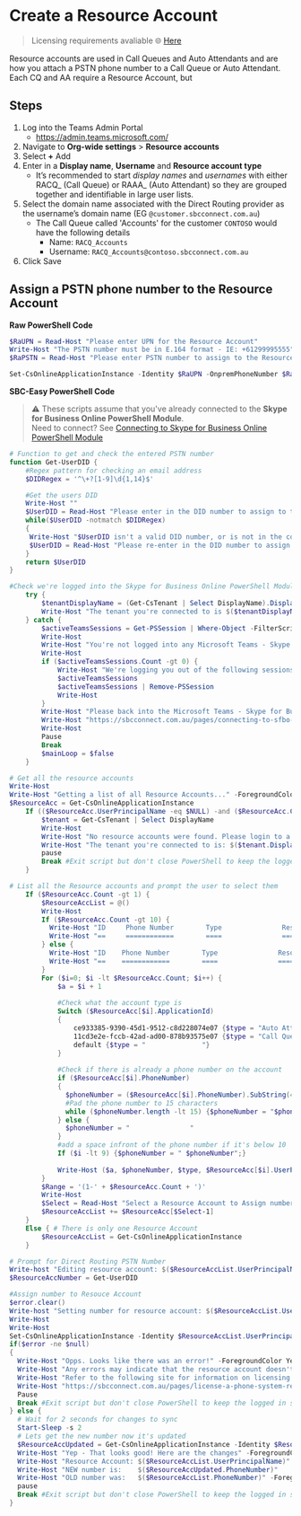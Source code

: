 # Create a Resource Account
> Licensing requirements avaliable 🌐 [Here](License-Requirements.md#auto-attendants-and-call-queues)

Resource accounts are used in Call Queues and Auto Attendants and are how you attach a PSTN phone number to a Call Queue or Auto Attendant.
Each CQ and AA require a Resource Account, but 

## Steps
1. Log into the Teams Admin Portal 
   - https://admin.teams.microsoft.com/ 
1. Navigate to **Org-wide settings** > **Resource accounts** 
1. Select **+** Add 
1. Enter in a **Display name**, **Username** and **Resource account type** 
   - It’s recommended to start *display names* and *usernames* with either RACQ_ (Call Queue) or RAAA_ (Auto Attendant) so they are grouped together and identifiable in large user lists. 
1. Select the domain name associated with the Direct Routing provider as the username’s domain name (EG `@customer.sbcconnect.com.au`)
   - The Call Queue called 'Accounts' for the customer `CONTOSO` would have the following details
     - Name: `RACQ_Accounts`
     - Username: `RACQ_Accounts@contoso.sbcconnect.com.au`
1. Click Save 



## Assign a PSTN phone number to the Resource Account
<i class="fas fa-terminal"></i> **Raw PowerShell Code**
````PowerShell
$RaUPN = Read-Host "Please enter UPN for the Resource Account"
Write-Host "The PSTN number must be in E.164 format - IE: +61299995555" -BackgroundColor Yellow -ForegroundColor Black
$RaPSTN = Read-Host "Please enter PSTN number to assign to the Resource Account"

Set-CsOnlineApplicationInstance -Identity $RaUPN -OnpremPhoneNumber $RaPSTN
`````

<i class="fas fa-keyboard"></i> **SBC-Easy PowerShell Code**
> ⚠ These scripts assume that you've already connected to the **Skype for Business Online PowerShell Module**.\
Need to connect? See [Connecting to Skype for Business Online PowerShell Module](connecting-to-sfbo-ps-module.md)

````PowerShell
# Function to get and check the entered PSTN number
function Get-UserDID {
    #Regex pattern for checking an email address
    $DIDRegex = '^\+?[1-9]\d{1,14}$'

    #Get the users DID
    Write-Host ""
    $UserDID = Read-Host "Please enter in the DID number to assign to the resource account"
    while($UserDID -notmatch $DIDRegex)
    {
     Write-Host "$UserDID isn't a valid DID number, or is not in the correct format. A DID must be in E.164 Format. IE: +61299995555" -ForegroundColor Yellow
     $UserDID = Read-Host "Please re-enter in the DID number to assign to the resource account"
    }
    return $UserDID
}

#Check we're logged into the Skype for Business Online PowerShell Module
    try {
        $tenantDisplayName = (Get-CsTenant | Select DisplayName).DisplayName
        Write-Host "The tenant you're connected to is $($tenantDisplayName)" -ForegroundColor Green
    } catch {
        $activeTeamsSessions = Get-PSSession | Where-Object -FilterScript {$_.Name -like 'SfBPowerShellSessionViaTeamsModule*'}
        Write-Host
        Write-Host "You're not logged into any Microsoft Teams - Skype for Business Online powershell modules" -ForegroundColor Yellow
        Write-Host
        if ($activeTeamsSessions.Count -gt 0) {
            Write-Host "We're logging you out of the following sessions:"
            $activeTeamsSessions
            $activeTeamsSessions | Remove-PSSession
            Write-Host 
        }
        Write-Host "Please back into the Microsoft Teams - Skype for Business Online powershell module using the full script on the SBC Connect website"
        Write-Host "https://sbcconnect.com.au/pages/connecting-to-sfbo-ps-module.html"
        Write-Host
        Pause
        Break
        $mainLoop = $false
    }

# Get all the resource accounts
Write-Host
Write-Host "Getting a list of all Resource Accounts..." -ForegroundColor Green
$ResourceAcc = Get-CsOnlineApplicationInstance
    If (($ResourceAcc.UserPrincipalName -eq $NULL) -and ($ResourceAcc.Count -eq 0)) {
        $tenant = Get-CsTenant | Select DisplayName
        Write-Host
        Write-Host "No resource accounts were found. Please login to a tenant that has resource accounts before running this script." -ForegroundColor Yellow
        Write-Host "The tenant you're connected to is: $($tenant.DisplayName)" -ForegroundColor Yellow
        pause
        Break #Exit script but don't close PowerShell to keep the logged in session
    }

# List all the Resource accounts and prompt the user to select them
    If ($ResourceAcc.Count -gt 1) {
        $ResourceAccList = @()
        Write-Host
        If ($ResourceAcc.Count -gt 10) {
          Write-Host "ID     Phone Number        Type               Resource Account"
          Write-Host "==     ============        ====               ============"
        } else {
          Write-Host "ID    Phone Number        Type               Resource Account"
          Write-Host "==    ============        ====               ============"
        }
        For ($i=0; $i -lt $ResourceAcc.Count; $i++) {
            $a = $i + 1
            
            #Check what the account type is
            Switch ($ResourceAcc[$i].ApplicationId)
            {
                ce933385-9390-45d1-9512-c8d228074e07 {$type = "Auto Attendant"}
                11cd3e2e-fccb-42ad-ad00-878b93575e07 {$type = "Call Queue    "}
                default {$type = "              "}
            }
            
            #Check if there is already a phone number on the account
            if ($ResourceAcc[$i].PhoneNumber)
            {
              $phoneNumber = ($ResourceAcc[$i].PhoneNumber).SubString(4)
              #Pad the phone number to 15 characters
              while ($phoneNumber.length -lt 15) {$phoneNumber = "$phoneNumber "}
            } else {
              $phoneNumber = "               "
            }
            #add a space infront of the phone number if it's below 10
            If ($i -lt 9) {$phoneNumber = " $phoneNumber";}
            
            Write-Host ($a, $phoneNumber, $type, $ResourceAcc[$i].UserPrincipalName) -Separator "     "
        }
        $Range = '(1-' + $ResourceAcc.Count + ')'
        Write-Host
        $Select = Read-Host "Select a Resource Account to Assign number to" $Range
        $ResourceAccList += $ResourceAcc[$Select-1]
    }
    Else { # There is only one Resource Account
        $ResourceAccList = Get-CsOnlineApplicationInstance
    }

# Prompt for Direct Routing PSTN Number
Write-host "Editing resource account: $($ResourceAccList.UserPrincipalName)"
$ResourceAccNumber = Get-UserDID

#Assign number to Resouce Account
$error.clear()
Write-host "Setting number for resource account: $($ResourceAccList.UserPrincipalName)"
Write-Host
Write-Host
Set-CsOnlineApplicationInstance -Identity $ResourceAccList.UserPrincipalName -OnpremPhoneNumber $ResourceAccNumber | Out-Null
if($error -ne $null)
{
  Write-Host "Opps. Looks like there was an error!" -ForegroundColor Yellow
  Write-Host "Any errors may indicate that the resource account doesn't have a license OR the number is already in use."
  Write-Host "Refer to the following site for information on licensing resource accounts" -ForegroundColor Yellow
  Write-Host "https://sbcconnect.com.au/pages/license-a-phone-system-resource-account.html" -ForegroundColor Yellow
  Pause
  Break #Exit script but don't close PowerShell to keep the logged in session
} else {
  # Wait for 2 seconds for changes to sync
  Start-Sleep -s 2
  # Lets get the new number now it's updated
  $ResourceAccUpdated = Get-CsOnlineApplicationInstance -Identity $ResourceAccList.UserPrincipalName
  Write-Host "Yep - That looks good! Here are the changes" -ForegroundColor Green
  Write-Host "Resource Account: $($ResourceAccList.UserPrincipalName)"
  Write-Host "NEW number is:    $($ResourceAccUpdated.PhoneNumber)"
  Write-Host "OLD number was:   $($ResourceAccList.PhoneNumber)" -ForegroundColor Gray
  pause
  Break #Exit script but don't close PowerShell to keep the logged in session
}
````
